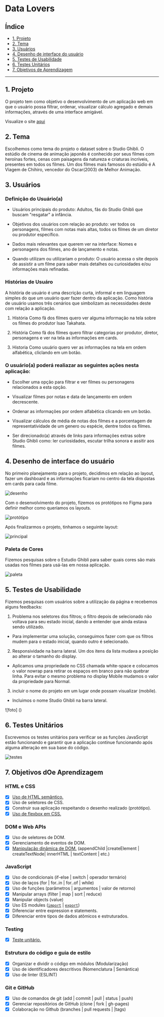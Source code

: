 # Data Lovers

## Índice

- [1. Projeto](#1-projeto)
- [2. Tema](#3-tema)
- [3. Usuários](#-usuários)
- [4. Desenho de interface do usuário](#4-desenho-de-interface-do-usuário)
- [5. Testes de Usabilidade](#5-teste-de-usabilidade)
- [6. Testes Unitários](#6-testes-unitário)
- [7. Objetivos de Aprendizagem](#7-objetivos-de-aprendizagem)

---

## 1. Projeto

O projeto tem como objetivo o desenvolvimento de um aplicação web em que o usuário possa filtrar, ordenar, visualizar cálculo agregado e demais informações, através de uma interface amigável.

Visualize o site [aqui](https://data-lovers-studio-ghibli.netlify.app/)

## 2. Tema

Escolhemos como tema do projeto o dataset sobre o Studio Ghibli. 
O estúdio de cinema de animação japonês é conhecido por seus filmes com heroínas fortes, cenas com paisagens da natureza e criaturas incríveis, presentes em todos os filmes. Um dos filmes mais famosos do estúdio é A Viagem de Chihiro, vencedor do Oscar(2003) de Melhor Animação.

## 3. Usuários

### Definição do Usuário(a)

- Usuários principais do produto: Adultos, fãs do Studio Ghibli que buscam "resgatar" a infância.

- Objetivos dos usuários com relação ao produto: ver todos os personagens, filmes com notas mais altas, todos os filmes de um diretor ou produtor específico.

- Dados mais relevantes que querem ver na interface: 
Nomes e personagens dos filmes, ano de lançamento e notas.

- Quando utilizam ou utilizariam o produto:
O usuário acessa o site depois de assistir a um filme para saber mais detalhes ou curiosidades e/ou informações mais refinadas. 

### Histórias de Usuáro

A história de usuário é uma descrição curta, informal e em linguagem simples do que um usuário quer fazer dentro da aplicação.
Como história de usuário usamos três cenários que simbolizam as necessidades deste com relação a aplicação.

1. História
Como fã dos filmes quero ver alguma informação na tela sobre os filmes do produtor Isao Takahata.

2. História
Como fã dos filmes quero filtrar categorias  por produtor, diretor, personagens e ver na tela as informações em cards.

3. Historia
Como usuário quero ver as informações na tela em ordem alfabética, cliclando em um botão.

### O usuário(a) poderá realiazar as seguintes ações nesta aplicação:

- Escolher uma opção para filtrar e ver filmes ou personagens relacionados a esta opção.

- Visualizar filmes por notas e data de lançamento em ordem decrescente.

- Ordenar as informações por ordem alfabética clicando em um botão. 

- Visualizar cálculos de média de notas dos filmes e a porcentagem de representatividade de um genero ou espécie, dentre todos os filmes.

- Ser direcionado(a) através de links para informações extras sobre Studio Ghibli como: ler curiosidades, escutar trilha sonora e assitir aos filmes.


## 4. Desenho de interface do usuário

No primeiro planejamento para o projeto, decidimos em relação ao layout, fazer um dashboard e as informações ficariam no centro da tela dispostas em cards para cada filme.

![desenho](https://github.com/palomacqueiroz/SAP006-data-lovers/blob/main/desenho.png)

Com o desenvolvimento do projeto, fizemos os protótipos no Figma para definir melhor como queríamos os layouts.

![protótipo](https://github.com/palomacqueiroz/SAP006-data-lovers/blob/main/prototipoBaixaFidelidade.png)

Após finalizarmos o projeto, tinhamos o seguinte layout:

![principal](https://github.com/palomacqueiroz/SAP006-data-lovers/blob/main/telaInicial.png)


### Paleta de Cores

Fizemos pesquisas sobre o Estudio Ghibli para saber quais cores são mais usadas nos filmes para usá-las em nossa aplicação.

![paleta](https://github.com/palomacqueiroz/SAP006-data-lovers/blob/main/paleta.png)


## 5. Testes de Usabilidade

Fizemos pesquisas com usuários sobre a utilização da página e recebemos alguns feedbacks:

1. Problema nos seletores dos filtros; o filtro depois de selecionado não voltava para seu estado inicial, dando a entender que ainda estava sendo utilizado.

- Para implementar uma solução, conseguimos fazer com que os filtros mudem para o estado inicial, quando outro é selecionado.

2. Responsividade na barra lateral. Um dos itens da lista mudava a posição ao alterar o tamanho do display.

- Aplicamos uma propriedade no CSS chamada white-space e colocamos o valor nowrap para retirar os espaços em branco para não quebrar linha. Para evitar o mesmo problema no display Mobile mudamos o valor da propriedade para Normal.

3. incluir o nome do projeto em um lugar onde possam visualizar (mobile).

- Incluimos o nome Studio Ghibli na barra lateral.

![foto] ()

## 6. Testes Unitários

Escrevemos os testes unitários  para verificar se as funções JavaScript estão funcionando e garantir que a aplicação continue funcionando após alguma alteração em sua base do código.

![testes](https://github.com/palomacqueiroz/SAP006-data-lovers/blob/main/test.png)


## 7. Objetivos dOe Aprendizagem

### HTML e CSS

- [X] [Uso de HTML semântico.](https://developer.mozilla.org/en-US/docs/Glossary/Semantics#Semantics_in_HTML)
- [X] Uso de seletores de CSS.
- [X] Construir sua aplicação respeitando o desenho realizado (protótipo).
- [X] [Uso de flexbox em CSS.](https://css-tricks.com/snippets/css/a-guide-to-flexbox/)

### DOM e Web APIs

- [X] Uso de seletores de DOM.
- [X] Gerenciamento de eventos de DOM.
- [X] [Manipulação dinâmica de DOM.](https://developer.mozilla.org/pt-BR/docs/DOM/Referencia_do_DOM/Introdu%C3%A7%C3%A3o) (appendChild |createElement | createTextNode| innerHTML | textContent | etc.)

### JavaScript

- [X] Uso de condicionais (if-else | switch | operador ternário)
- [X] Uso de laços (for | for..in | for..of | while)
- [X] Uso de funções (parâmetros | argumentos | valor de retorno)
- [X] Manipular arrays (filter | map | sort | reduce)
- [X] Manipular objects (value)
- [X] Uso ES modules ([`import`](https://developer.mozilla.org/en-US/docs/Web/JavaScript/Reference/Statements/import) | [`export`](https://developer.mozilla.org/en-US/docs/Web/JavaScript/Reference/Statements/export))
- [X] Diferenciar entre expression e statements.
- [X] Diferenciar entre tipos de dados atômicos e estruturados.

### Testing

- [X] [Teste unitário.](https://jestjs.io/docs/pt-BR/getting-started)

### Estrutura do código e guia de estilo

- [X] Organizar e dividir o código em módulos (Modularização)
- [X] Uso de identificadores descritivos (Nomenclatura | Semântica)
- [X] Uso de linter (ESLINT)

### Git e GitHub

- [X] Uso de comandos de git (add | commit | pull | status | push)
- [X] Gerenciar repositórios de GitHub (clone | fork | gh-pages)
- [X] Colaboração no Github (branches | pull requests | |tags)
